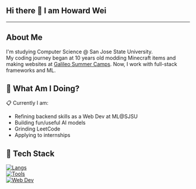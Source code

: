 ## Hi there 👋 I am Howard Wei
----
## About Me
I'm studying Computer Science @ San Jose State University. <br/>
My coding journey began at 10 years old modding Minecraft items and making websites at [Galileo Summer Camps](https://galileo-camps.com/). Now, I work with full-stack frameworks and ML.

## :round_pushpin: What Am I Doing?
:clipboard: Currently I am:
- Refining backend skills as a Web Dev at ML@SJSU
- Building fun/useful AI models
- Grinding LeetCode
- Applying to internships
## :toolbox: Tech Stack
[![Langs](https://skillicons.dev/icons?i=java,js,py,c,cpp,sqlite&theme=dark)](https://skillicons.dev)
<br/>
[![Tools](https://skillicons.dev/icons?i=firebase,git,opencv,tensorflow,vercel&theme=dark)](https://skillicons.dev)
<br/>
[![Web Dev](https://skillicons.dev/icons?i=django,nextjs,nodejs,react,tailwind,ts,vue,vite,css,html&theme=dark)](https://skillicons.dev)
